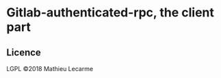 Gitlab-authenticated-rpc, the client part
=========================================



Licence
-------
LGPL ©2018 Mathieu Lecarme
